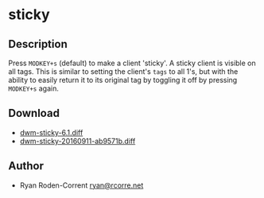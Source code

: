 # sticky

## Description

Press `MODKEY+s` (default) to make a client 'sticky'. A sticky client is visible
on all tags. This is similar to setting the client's `tags` to all 1's, but with
the ability to easily return it to its original tag by toggling it off by
pressing `MODKEY+s` again.

## Download

 * [dwm-sticky-6.1.diff](dwm-sticky-6.1.diff)
 * [dwm-sticky-20160911-ab9571b.diff](dwm-sticky-20160911-ab9571b.diff)

## Author
 * Ryan Roden-Corrent <ryan@rcorre.net>
